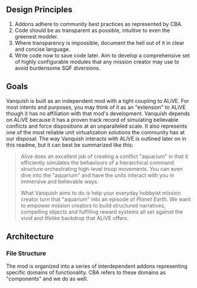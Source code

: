 
## Design Principles

1. Addons adhere to community best practices as represented by CBA.
2. Code should be as transparent as possible, intuitive to even the greenest modder.
3. Where transparency is impossible, document the hell out of it in clear and concise language.
4. Write code now to save code later. Aim to develop a comprehensive set of highly configurable modules that any mission creator may use to avoid burdensome SQF diversions. 

## Goals

Vanquish is built as an independent mod with a tight coupling to ALiVE. For most intents and purposes, you may think of it as an "extension" to ALiVE though it has no affiliation with that mod's development. Vanquish depends on ALiVE because it has a proven track record of simulating believable conflicts and force dispositions at an unparalleled scale. It also represents one of the most reliable unit virtualization solutions the community has at our disposal. The way Vanquish interacts with ALiVE is outlined later on in this readme, but it can best be summarized like this:

>  Alive does an excellent job of creating a conflict "aquarium" in that it efficiently simulates the behaviours of a hierarchical command structure orchestrating high-level troop movements. You can even dive into the "aquarium" and have the units interact with you in immersive and believable ways. 
> 
> What Vanquish aims to do is help your everyday hobbyist mission creator turn that "aquarium" into an episode of _Planet Earth_. We want to empower mission creators to build structured narratives, compelling objects and fulfilling reward systems all set against the vivid and lifelike backdrop that ALiVE offers.

## Architecture

### File Structure
The mod is organized into a series of interdependent addons representing specific domains of functionality. CBA refers to these domains as "components" and we do as well. 